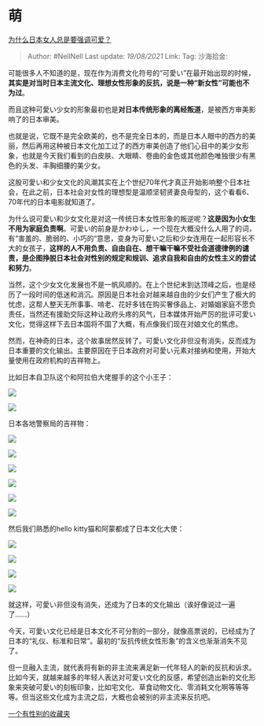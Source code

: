 # 萌

[为什么日本女人总是要强调可爱？](https://www.zhihu.com/question/24093463/answer/608353562)

> Author: #NellNell
> Last update: *19/08/2021*
> Link:
> Tag:
> 沙海拾金:

可能很多人不知道的是，现在作为消费文化符号的“可愛い”在最开始出现的时候，**其实是对当时日本主流文化、理想女性形象的反抗，说是一种“新女性”可能也不为过**。

而且这种可愛い少女的形象最初也是**对日本传统形象的离经叛道**，是被西方审美影响了的日本审美。

也就是说，它既不是完全欧美的，也不是完全日本的，而是日本人眼中的西方的美丽，然后再用这种被日本文化加工过了的西方审美创造了他们心目中的美少女形象，也就是今天我们看到的白皮肤、大眼睛、卷曲的金色或其他颜色唯独很少有黑色的头发、丰胸细腰的美少女。

这股可愛い和少女文化的风潮其实在上个世纪70年代才真正开始影响整个日本社会，在此之前，日本社会对女性的理想型是温顺坚韧贤妻良母型的，这个看看6、70年代的日本电影就知道了。

为什么说可愛い和少女文化是对这一传统日本女性形象的叛逆呢？**这是因为小女生不用为家庭负责啊**。可愛い的前身是かわゆし，一个现在大概没什么人用了的词，有“害羞的、脆弱的、小巧的“意思，变身为可愛い之后和少女连用在一起形容长不大的女孩子，**这样的人不用负责、自由自在、想干嘛干嘛不受社会道德律例的谴责，是企图挣脱日本社会对性别的规定和规训、追求自我和自由的女性主义的尝试和努力**。

当然，这个少女文化发展也不是一帆风顺的。在上个世纪末到达顶峰之后，也是经历了一段时间的低迷和消沉。原因是日本社会对越来越自由的少女们产生了极大的忧虑，这帮人整天无所事事、啃老、花好多钱在购买奢侈品上、对婚姻家庭不愿负责任，当然还有援助交际这种让政府头疼的风气，日本媒体开始严厉的批评可愛い文化，觉得这样下去日本国将不国了大概，有点像我们现在对娘文化的焦虑。

然而，在神奇的日本，这个故事居然反转了。可愛い文化非但没有消失，反而成为日本重要的文化输出。主要原因在于日本政府对可愛い元素对接纳和使用，开始大量使用在政府机构的吉祥物上。

比如日本自卫队这个和阿拉伯大佬握手的这个小王子：

![](https://pic3.zhimg.com/50/v2-9540a35c6725eabe9eb7e6d26a633182_720w.jpg?source=c8b7c179)

![](https://pic3.zhimg.com/80/v2-9540a35c6725eabe9eb7e6d26a633182_720w.jpg?source=c8b7c179)

日本各地警察局的吉祥物：

![](https://pic1.zhimg.com/50/v2-044de8a1ca23e78f1cbadb9d63c197a8_720w.jpg?source=c8b7c179)

![](https://pic1.zhimg.com/80/v2-044de8a1ca23e78f1cbadb9d63c197a8_720w.jpg?source=c8b7c179)

![](https://pic3.zhimg.com/50/v2-b384c07961628a8af501e8b432675a7b_720w.jpg?source=c8b7c179)

![](https://pic3.zhimg.com/80/v2-b384c07961628a8af501e8b432675a7b_720w.jpg?source=c8b7c179)

![](https://pic2.zhimg.com/50/v2-995e0ce0c9f5e23b9d55714328e2d2da_720w.jpg?source=c8b7c179)

![](https://pic2.zhimg.com/80/v2-995e0ce0c9f5e23b9d55714328e2d2da_720w.jpg?source=c8b7c179)

然后我们熟悉的hello kitty猫和阿蒙都成了日本文化大使：

![](https://pic3.zhimg.com/50/v2-da480a7cad8b6f7af53d3c4b9c2625ed_720w.jpg?source=c8b7c179)

![](https://pic3.zhimg.com/80/v2-da480a7cad8b6f7af53d3c4b9c2625ed_720w.jpg?source=c8b7c179)

![](https://pic3.zhimg.com/50/v2-be4c9bc97c005073d4276d6307cc21f1_720w.jpg?source=c8b7c179)

![](https://pic3.zhimg.com/80/v2-be4c9bc97c005073d4276d6307cc21f1_720w.jpg?source=c8b7c179)

就这样，可愛い非但没有消失，还成为了日本的文化输出（诶好像说过一遍了……）

今天，可愛い文化已经是日本文化不可分割的一部分，就像高票说的，已经成为了日本的“礼仪、标准和日常”。最初的“反抗传统女性形象”的含义也渐渐消失不见了。

但一旦融入主流，就代表将有新的非主流来满足新一代年轻人的新的反抗和诉求。比如今天，就越来越多的年轻人表达对可愛い文化的反感，希望创造出新的文化形象来突破可愛い的刻板印象，比如宅文化、草食动物文化、零消耗文化啊等等等等。但当这些文化成为主流之后，大概也会被别的非主流来反抗吧。

[一个有性别的收藏夹](https://www.zhihu.com/collection/326955627)
